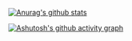 [![Anurag's github stats](https://github-readme-stats.vercel.app/api?username=sky-min)](#)

[![Ashutosh's github activity graph](https://activity-graph.herokuapp.com/graph?username=sky-min&theme=react-dark)](#)
